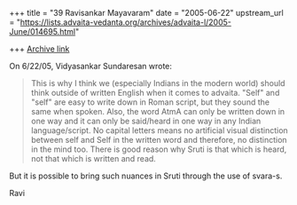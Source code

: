+++
title = "39 Ravisankar Mayavaram"
date = "2005-06-22"
upstream_url = "https://lists.advaita-vedanta.org/archives/advaita-l/2005-June/014695.html"

+++
[Archive link](https://lists.advaita-vedanta.org/archives/advaita-l/2005-June/014695.html)

On 6/22/05, Vidyasankar Sundaresan <svidyasankar at hotmail.com> wrote:

> This is why I think we (especially Indians in the modern world) should think
> outside of written English when it comes to advaita. "Self" and "self" are
> easy to write down in Roman script, but they sound the same when spoken.
> Also, the word AtmA can only be written down in one way and it can only be
> said/heard in one way in any Indian language/script. No capital letters
> means no artificial visual distinction between self and Self in the written
> word and therefore, no distinction in the mind too. There is good reason why
> Sruti is that which is heard, not that which is written and read.

But it is possible to bring such nuances in Sruti through the use of svara-s.

Ravi

